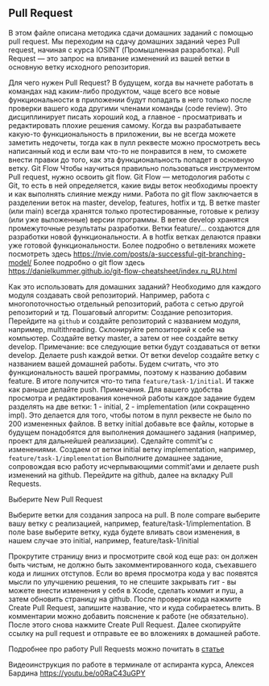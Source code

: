 ## Pull Request

В этом файле описана методика сдачи домашних заданий с помощью pull request. 
Мы переходим на сдачу домашних заданий через Pull request, начиная с курса IOSINT (Промышленная разработка).
Pull Request — это запрос на вливание изменений из вашей ветки в основную ветку исходного репозитория.

Для чего нужен Pull Request?
В будущем, когда вы начнете работать в командах над каким-либо продуктом, чаще всего все новые функциональности в приложении будут попадать в него только после проверки вашего кода другими членами команды (code review).
Это дисциплинирует писать хороший код, а главное - просматривать и редактировать плохие решения самому. Когда вы разрабатываете какую-то функциональность в приложении, вы не всегда можете заметить недочеты, тогда как в пулл реквесте можно просмотреть весь написанный код и если вам что-то не понравится в нем, то сможете внести правки до того, как эта функциональность попадет в основную ветку.
Git Flow
Чтобы научиться правильно пользоваться инструментом Pull request, нужно освоить git flow. 
Git Flow — методология работы с Git, то есть в ней определяется, какие виды веток необходимы проекту и как выполнять слияние между ними. 
Работа по git flow заключается в разделении веток на master, develop, features, hotfix и тд. 
В ветке master (или main) всегда хранятся только протестированные, готовые к релизу (или уже выложенные) версии программы. 
В ветке develop хранятся промежуточные результаты разработки. 
Ветки feature/… создаются для разработки новой функциональности. 
А в hotfix ветках делаются правки уже готовой функциональности. 
Более подробно о ветвлениях можете посмотреть здесь https://nvie.com/posts/a-successful-git-branching-model/
Более подробно о git flow здесь https://danielkummer.github.io/git-flow-cheatsheet/index.ru_RU.html 

Как это использовать для домашних заданий?
Необходимо для каждого модуля создавать свой репозиторий. Например, работа с многопоточностью отдельный репозиторий, работа с сетью другой репозиторий и тд.
Пошаговый алгоритм:
Создание репозитория. Перейдите на `github` и создайте репозиторий с названием модуля, например, multithreading.
Склонируйте репозиторий к себе на компьютер.
Создайте ветку master, а затем от нее создайте ветку develop. Примечание: все следующие ветки будут создаваться от ветки develop. Делаете push каждой ветки.
От ветки develop создайте ветку с названием вашей домашней работы. Будем считать, что это функциональность вашей программы, поэтому к названию добавим feature. В итоге получится что-то типа ```feature/task-1/initial```. И также как раньше делайте push.
Примечания. Для вашего удобства просмотра и редактирования конечной работы каждое задание будем разделять на две ветки: 1 - initial, 2 - implementation (или сокращенно impl). Это делается для того, чтобы потом в пулл реквесте не было по 200 измененных файлов.
В ветку initial добавьте все файлы, которые в будущем понадобятся для выполнения домашнего задания (например, проект для дальнейшей реализации).
Сделайте commit’ы с изменениями.
Создаем от ветки initial ветку implementation, например, ```feature/task-1/implementation```
Выполните домашнее задание, сопровождая всю работу исчерпывающими commit’ами и делаете push изменений на github.
Перейдите на github, далее на вкладку Pull Requests. 

Выберите New Pull Request

Выберите ветки для создания запроса на pull. 
В поле compare выберите вашу ветку с реализацией, например, feature/task-1/implementation. 
В поле base выберите ветку, куда будете вливать свои изменения, в нашем случае это initial, например, feature/task-1/initial

Прокрутите страницу вниз и просмотрите свой код еще раз: он должен быть чистым, не должно быть закомментированного кода, съехавшего кода и лишних отступов. 
Если во время просмотра кода у вас появятся мысли по улучшению решения, то не спешите закрывать гит - вы можете внести изменения у себя в Xcode, сделать коммит и пуш, а затем обновить страницу на github.
После проверки кода нажмите Create Pull Request, запишите название, что и куда собираетесь влить. В комментарии можно добавить пояснение к работе (не обязательно). После этого снова нажмите Create Pull Request.
Далее скопируйте ссылку на pull request и отправьте ее во вложениях в домашней работе.


Подробнее про работу Pull Requests можно почитать в [статье](https://docs.github.com/en/free-pro-team@latest/github/collaborating-with-issues-and-pull-requests/about-pull-requests)

Видеоинструкция по работе в терминале от аспиранта курса, Алексея Бардина
https://youtu.be/o0RaC43uGPY




